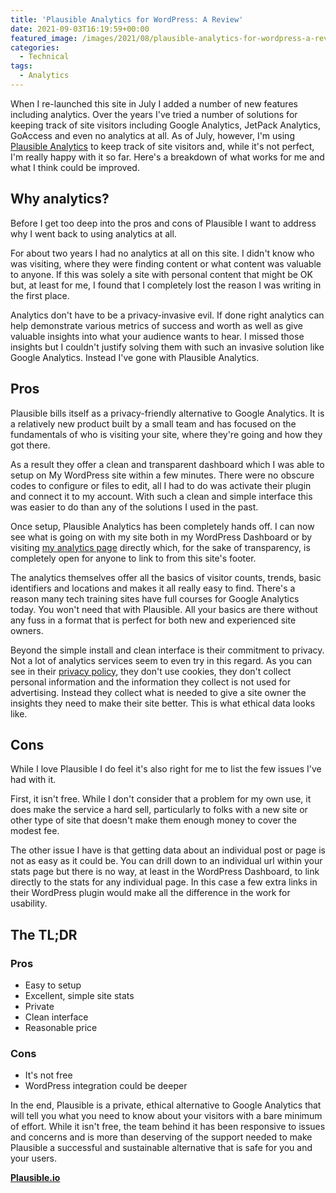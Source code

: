 ```yaml
---
title: 'Plausible Analytics for WordPress: A Review'
date: 2021-09-03T16:19:59+00:00
featured_image: /images/2021/08/plausible-analytics-for-wordpress-a-review.jpg
categories:
  - Technical
tags:
  - Analytics
---
```


When I re-launched this site in July I added a number of new features including analytics. Over the years I've tried a number of solutions for keeping track of site visitors including Google Analytics, JetPack Analytics, GoAccess and even no analytics at all. As of July, however, I'm using [Plausible Analytics][1] to keep track of site visitors and, while it's not perfect, I'm really happy with it so far. Here's a breakdown of what works for me and what I think could be improved.

## Why analytics?

Before I get too deep into the pros and cons of Plausible I want to address why I went back to using analytics at all.

For about two years I had no analytics at all on this site. I didn't know who was visiting, where they were finding content or what content was valuable to anyone. If this was solely a site with personal content that might be OK but, at least for me, I found that I completely lost the reason I was writing in the first place.

Analytics don't have to be a privacy-invasive evil. If done right analytics can help demonstrate various metrics of success and worth as well as give valuable insights into what your audience wants to hear. I missed those insights but I couldn't justify solving them with such an invasive solution like Google Analytics. Instead I've gone with Plausible Analytics.

## Pros

Plausible bills itself as a privacy-friendly alternative to Google Analytics. It is a relatively new product built by a small team and has focused on the fundamentals of who is visiting your site, where they're going and how they got there.

As a result they offer a clean and transparent dashboard which I was able to setup on My WordPress site within a few minutes. There were no obscure codes to configure or files to edit, all I had to do was activate their plugin and connect it to my account. With such a clean and simple interface this was easier to do than any of the solutions I used in the past.

Once setup, Plausible Analytics has been completely hands off. I can now see what is going on with my site both in my WordPress Dashboard or by visiting [my analytics page][2] directly which, for the sake of transparency, is completely open for anyone to link to from this site's footer.

The analytics themselves offer all the basics of visitor counts, trends, basic identifiers and locations and makes it all really easy to find. There's a reason many tech training sites have full courses for Google Analytics today. You won't need that with Plausible. All your basics are there without any fuss in a format that is perfect for both new and experienced site owners.

Beyond the simple install and clean interface is their commitment to privacy. Not a lot of analytics services seem to even try in this regard. As you can see in their [privacy policy][3], they don't use cookies, they don't collect personal information and the information they collect is not used for advertising. Instead they collect what is needed to give a site owner the insights they need to make their site better. This is what ethical data looks like.

## Cons

While I love Plausible I do feel it's also right for me to list the few issues I've had with it.

First, it isn't free. While I don't consider that a problem for my own use, it does make the service a hard sell, particularly to folks with a new site or other type of site that doesn't make them enough money to cover the modest fee.

The other issue I have is that getting data about an individual post or page is not as easy as it could be. You can drill down to an individual url within your stats page but there is no way, at least in the WordPress Dashboard, to link directly to the stats for any individual page. In this case a few extra links in their WordPress plugin would make all the difference in the work for usability.

## The TL;DR

### Pros

* Easy to setup
* Excellent, simple site stats
* Private
* Clean interface
* Reasonable price

### Cons

* It's not free
* WordPress integration could be deeper

In the end, Plausible is a private, ethical alternative to Google Analytics that will tell you what you need to know about your visitors with a bare minimum of effort. While it isn't free, the team behind it has been responsive to issues and concerns and is more than deserving of the support needed to make Plausible a successful and sustainable alternative that is safe for you and your users.

[**Plausible.io**][1]

 [1]: https://plausible.io/
 [2]: https://plausible.io/chriswiegman.com
 [3]: https://plausible.io/privacy